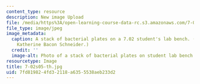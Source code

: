 ```yaml
---
content_type: resource
description: New image Upload
file: /media/https%3A/open-learning-course-data-rc.s3.amazonaws.com/7-02-experimental-biology-communication-spring-2005/7fd819824fd32118a6355538aeb233d2_7-02s05-th.jpg
file_type: image/jpeg
image_metadata:
  caption: A stack of bacterial plates on a 7.02 student's lab bench. (Photo by Dr.
    Katherine Bacon Schneider.)
  credit: ''
  image-alt: Photo of a stack of bacterial plates on student lab bench.
resourcetype: Image
title: 7-02s05-th.jpg
uid: 7fd81982-4fd3-2118-a635-5538aeb233d2
---
```

